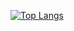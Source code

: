 [![Top Langs](https://github-readme-stats.vercel.app/api/top-langs/?username=samukatiom&layout=compact&theme=vision-friendly-dark)](https://github.com/anuraghazra/github-readme-stats)
